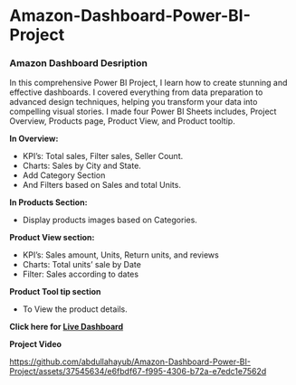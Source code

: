 # Amazon-Dashboard-Power-BI-Project

### Amazon Dashboard Desription

In this comprehensive Power BI Project, I learn how to create stunning and effective dashboards. I covered everything from data preparation to advanced design techniques, helping you transform your data into compelling visual stories.
I made four Power BI Sheets includes, Project Overview, Products page, Product View, and Product tooltip.

**In Overview:**
- KPI’s: Total sales, Filter sales, Seller Count.
- Charts: Sales by City and State.
- Add Category Section
- And Filters based on Sales and total Units.

**In Products Section:**
- Display products images based on Categories.

**Product View section:**
- KPI’s: Sales amount, Units, Return units, and reviews
- Charts: Total units’ sale by Date
- Filter: Sales according to dates

**Product Tool tip section**
- To View the product details.

**Click here for <a href="https://app.powerbi.com/view?r=eyJrIjoiNjRlZWI1MTAtZjZkNC00MzNlLTllYzktZTE5Y2RjYzZkZmRhIiwidCI6ImRmODY3OWNkLWE4MGUtNDVkOC05OWFjLWM4M2VkN2ZmOTVhMCJ9" target="blank">Live Dashboard**</a> 

**Project Video**

https://github.com/abdullahayub/Amazon-Dashboard-Power-BI-Project/assets/37545634/e6fbdf67-f995-4306-b72a-e7edc1e7562d
